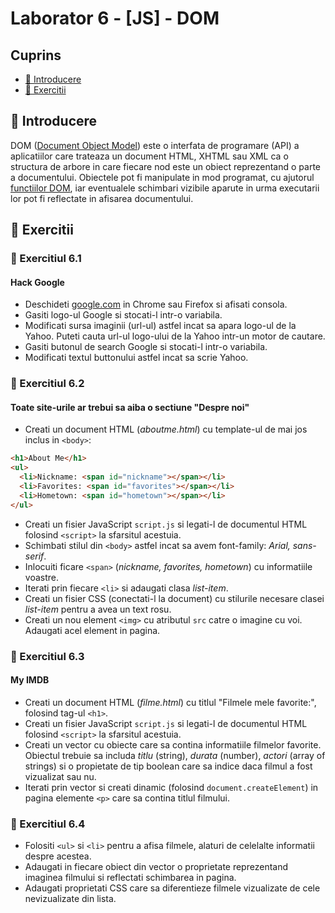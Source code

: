 # Laborator 6 - [JS] - DOM

## Cuprins

- [🦉 Introducere](#-Introducere)
- [🎢 Exercitii](##-Exercitii)

## 🦉 Introducere

DOM ([Document Object Model](https://developer.mozilla.org/en-US/docs/Web/API/Document_Object_Model/Introduction)) este o interfata de programare (API) a aplicatiilor care trateaza un document HTML, XHTML sau XML ca o structura de arbore in care fiecare nod este un obiect reprezentand o parte a documentului. Obiectele pot fi manipulate in mod programat, cu ajutorul [functiilor DOM](https://www.impressivewebs.com/10-essential-dom-methods-techniques-for-practical-javascript/), iar eventualele schimbari vizibile aparute in urma executarii lor pot fi reflectate in afisarea documentului.

## 🎢 Exercitii

### 💪 Exercitiul 6.1

#### Hack Google

- Deschideti [google.com](https://www.google.com) in Chrome sau Firefox si afisati consola.
- Gasiti logo-ul Google si stocati-l intr-o variabila.
- Modificati sursa imaginii (url-ul) astfel incat sa apara logo-ul de la Yahoo. Puteti cauta url-ul logo-ului de la Yahoo intr-un motor de cautare.
- Gasiti butonul de search Google si stocati-l intr-o variabila.
- Modificati textul buttonului astfel incat sa scrie Yahoo.

### 💪 Exercitiul 6.2

#### Toate site-urile ar trebui sa aiba o sectiune "Despre noi"

- Creati un document HTML (_aboutme.html_) cu template-ul de mai jos inclus in `<body>`:

```html
<h1>About Me</h1>
<ul>
  <li>Nickname: <span id="nickname"></span></li>
  <li>Favorites: <span id="favorites"></span></li>
  <li>Hometown: <span id="hometown"></span></li>
</ul>
```

- Creati un fisier JavaScript `script.js` si legati-l de documentul HTML folosind `<script>` la sfarsitul acestuia.
- Schimbati stilul din `<body>` astfel incat sa avem font-family: _Arial, sans-serif_.
- Inlocuiti ficare `<span>` (_nickname, favorites, hometown_) cu informatiile voastre.
- Iterati prin fiecare `<li>` si adaugati clasa _list-item_.
- Creati un fisier CSS (conectati-l la document) cu stilurile necesare clasei _list-item_ pentru a avea un text rosu.
- Creati un nou element `<img>` cu atributul `src` catre o imagine cu voi. Adaugati acel element in pagina.

### 💪 Exercitiul 6.3

#### My IMDB

- Creati un document HTML (_filme.html_) cu titlul "Filmele mele favorite:", folosind tag-ul `<h1>`.
- Creati un fisier JavaScript `script.js` si legati-l de documentul HTML folosind `<script>` la sfarsitul acestuia.
- Creati un vector cu obiecte care sa contina informatiile filmelor favorite. Obiectul trebuie sa includa _titlu_ (string), _durata_ (number), _actori_ (array of strings) si o propietate de tip boolean care sa indice daca filmul a fost vizualizat sau nu.
- Iterati prin vector si creati dinamic (folosind `document.createElement`) in pagina elemente `<p>` care sa contina titlul filmului.

### 🎁 Exercitiul 6.4

- Folositi `<ul>` si `<li>` pentru a afisa filmele, alaturi de celelalte informatii despre acestea.
- Adaugati in fiecare obiect din vector o proprietate reprezentand imaginea filmului si reflectati schimbarea in pagina.
- Adaugati proprietati CSS care sa diferentieze filmele vizualizate de cele nevizualizate din lista.
